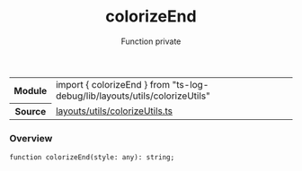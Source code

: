 <header class="symbol-info-header">    <h1 id="colorizeend">colorizeEnd</h1>    <label class="symbol-info-type-label function">Function</label>    <label class="api-type-label private">private</label>  </header>
<section class="symbol-info">      <table class="is-full-width">        <tbody>        <tr>          <th>Module</th>          <td>            <div class="lang-typescript">                <span class="token keyword">import</span> { colorizeEnd }                 <span class="token keyword">from</span>                 <span class="token string">"ts-log-debug/lib/layouts/utils/colorizeUtils"</span>                            </div>          </td>        </tr>        <tr>          <th>Source</th>          <td>            <a href="https://github.com/romakita/log-debug/blob/v4.0.4/src/layouts/utils/colorizeUtils.ts#L0-L0">                layouts/utils/colorizeUtils.ts            </a>        </td>        </tr>                </tbody>      </table>    </section>

### Overview

<pre><code class="typescript-lang">function <span class="token function">colorizeEnd</span><span class="token punctuation">(</span>style<span class="token punctuation">:</span> <span class="token keyword">any</span><span class="token punctuation">)</span><span class="token punctuation">:</span> <span class="token keyword">string</span><span class="token punctuation">;</span></code></pre>
